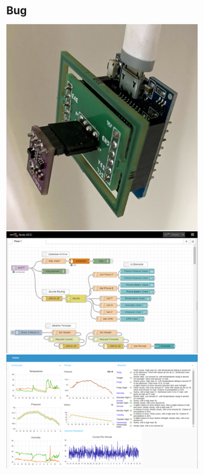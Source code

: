 # Bug

![Alt text](bug-hardware.jpg?raw=true "D1 Mini")
![Alt text](bug-node-red.jpg?raw=true "Node Red Flow")
![Alt text](bug-node-red-dashboard.jpg?raw=true "Node Red Dashboard")
